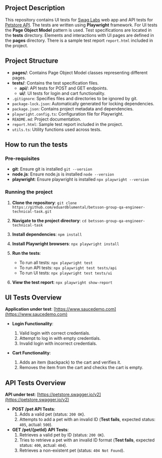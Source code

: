 ## Project Description

This repository contains UI tests for [Swag Labs](https://www.saucedemo.com) web app and API tests for [Petstore API](https://petstore.swagger.io). The tests are written using **Playwright** framework. For UI tests the **Page Object Model** pattern is used. Test specifications are located in the **tests** directory. Elements and interactions with UI pages are defined in the **pages** directory. There is a sample test report `report.html` included in the project.

## Project Structure

- **pages/**: Contains Page Object Model classes representing different pages.
- **tests/**: Contains the test specification files.
  - **api/**: API tests for POST and GET endpoints.
  - **ui/**: UI tests for login and cart functionality.
- `.gitignore`: Specifies files and directories to be ignored by git.
- `package-lock.json`: Automatically generated for locking dependencies.
- `package.json`: Contains project metadata and dependencies.
- `playwright.config.ts`: Configuration file for Playwright.
- `README.md`: Project documentation.
- `report.html`: Sample test report included in the project.
- `utils.ts`: Utility functions used across tests.

## How to run the tests

### Pre-requisites

- **git**: Ensure git is installed `git --version`
- **node.js**: Ensure node.js is installed `node --version`
- **playwright**: Ensure playwright is installed `npx playwright --version`

### Running the project

1. **Clone the repository**: `git clone https://github.com/eduardblumental/betsson-group-qa-engineer-technical-task.git`

2. **Navigate to the project directory**: `cd betsson-group-qa-engineer-technical-task`

3. **Install dependencies**: `npm install`

4. **Install Playwright browsers**: `npx playwright install`

5. **Run the tests**:

   - To run all tests: `npx playwright test`
   - To run API tests: `npx playwright test tests/api`
   - To run UI tests: `npx playwright test tests/ui`

6. **View the test report**: `npx playwright show-report`

## UI Tests Overview

**Application under test**: [https://www.saucedemo.com](https://www.saucedemo.com)

- **Login Functionality**:

  1. Valid login with correct credentials.
  2. Attempt to log in with empty credentials.
  3. Invalid login with incorrect credentials.

- **Cart Functionality**:
  1. Adds an item (backpack) to the cart and verifies it.
  2. Removes the item from the cart and checks the cart is empty.

## API Tests Overview

**API under test**: [https://petstore.swagger.io/v2](https://petstore.swagger.io/v2)

- **POST /pet API Tests**:
  1. Adds a valid pet (status: `200 OK`).
  2. Attempts to add a pet with an invalid ID (**Test fails**, expected status: `405`, actual: `500`).
- **GET /pet/{petId} API Tests**:
  1. Retrieves a valid pet by ID (status: `200 OK`).
  2. Tries to retrieve a pet with an invalid ID format (**Test fails**, expected status: `400`, actual: `404`).
  3. Retrieves a non-existent pet (status: `404 Not Found`).
